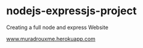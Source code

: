 # nodejs-expressjs-project
Creating a full node and express Website



www.muradrouxme.herokuapp.com
